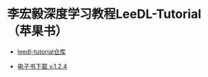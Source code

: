 # 李宏毅深度学习教程LeeDL-Tutorial（苹果书）

- [leedl-tutorial仓库](https://github.com/datawhalechina/leedl-tutorial)

- [电子书下载 v.1.2.4](https://github.com/datawhalechina/leedl-tutorial/releases/download/v1.2.4/LeeDL_Tutorial_v.1.2.4.pdf)
